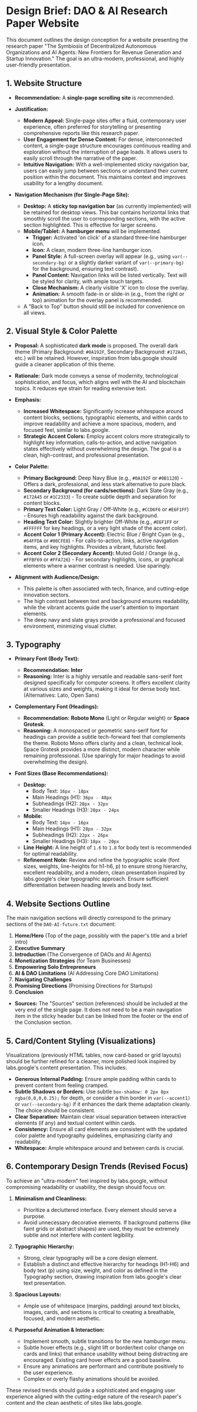 # Design Brief: DAO & AI Research Paper Website

This document outlines the design conception for a website presenting the research paper "The Symbiosis of Decentralized Autonomous Organizations and AI Agents: New Frontiers for Revenue Generation and Startup Innovation." The goal is an ultra-modern, professional, and highly user-friendly presentation.

## 1. Website Structure

*   **Recommendation:** A **single-page scrolling site** is recommended.
*   **Justification:**
    *   **Modern Appeal:** Single-page sites offer a fluid, contemporary user experience, often preferred for storytelling or presenting comprehensive reports like this research paper.
    *   **User Engagement for Dense Content:** For dense, interconnected content, a single-page structure encourages continuous reading and exploration without the interruption of page loads. It allows users to easily scroll through the narrative of the paper.
    *   **Intuitive Navigation:** With a well-implemented sticky navigation bar, users can easily jump between sections or understand their current position within the document. This maintains context and improves usability for a lengthy document.

*   **Navigation Mechanism (for Single-Page Site):**
    *   **Desktop:** A **sticky top navigation bar** (as currently implemented) will be retained for desktop views. This bar contains horizontal links that smoothly scroll the user to corresponding sections, with the active section highlighted. This is effective for larger screens.
    *   **Mobile/Tablet:** A **hamburger menu** will be implemented.
        *   **Trigger:** Activated 'on click' of a standard three-line hamburger icon.
        *   **Icon:** A clean, modern three-line hamburger icon.
        *   **Panel Style:** A full-screen overlay will appear (e.g., using `var(--secondary-bg)` or a slightly darker variant of `var(--primary-bg)` for the background, ensuring text contrast).
        *   **Panel Content:** Navigation links will be listed vertically. Text will be styled for clarity, with ample touch targets.
        *   **Close Mechanism:** A clearly visible 'X' icon to close the overlay.
        *   **Animation:** A smooth fade-in or slide-in (e.g., from the right or top) animation for the overlay panel is recommended.
    *   A "Back to Top" button should still be included for convenience on all views.

## 2. Visual Style & Color Palette

*   **Proposal:** A sophisticated **dark mode** is proposed. The overall dark theme (Primary Background: `#0A192F`, Secondary Background: `#172A45`, etc.) will be retained. However, inspiration from labs.google should guide a cleaner application of this theme.
*   **Rationale:** Dark mode conveys a sense of modernity, technological sophistication, and focus, which aligns well with the AI and blockchain topics. It reduces eye strain for reading extensive text.
*   **Emphasis:**
    *   **Increased Whitespace:** Significantly increase whitespace around content blocks, sections, typographic elements, and within cards to improve readability and achieve a more spacious, modern, and focused feel, similar to labs.google.
    *   **Strategic Accent Colors:** Employ accent colors more strategically to highlight key information, calls-to-action, and active navigation states effectively without overwhelming the design. The goal is a clean, high-contrast, and professional presentation.

*   **Color Palette:**
    *   **Primary Background:** Deep Navy Blue (e.g., `#0A192F` or `#0B1120`) - Offers a dark, professional, and less stark alternative to pure black.
    *   **Secondary Background (for cards/sections):** Dark Slate Gray (e.g., `#172A45` or `#1C2333`) - To create subtle depth and separation for content blocks.
    *   **Primary Text Color:** Light Gray / Off-White (e.g., `#CCD6F6` or `#E6F1FF`) - Ensures high readability against the dark background.
    *   **Heading Text Color:** Slightly brighter Off-White (e.g., `#E6F1FF` or `#FFFFFF` for key headings, or a very light shade of the accent color).
    *   **Accent Color 1 (Primary Accent):** Electric Blue / Bright Cyan (e.g., `#64FFDA` or `#00CFE8`) - For calls-to-action, links, active navigation items, and key highlights. Provides a vibrant, futuristic feel.
    *   **Accent Color 2 (Secondary Accent):** Muted Gold / Orange (e.g., `#FFBF69` or `#FFA726`) - For secondary highlights, icons, or graphical elements where a warmer contrast is needed. Use sparingly.

*   **Alignment with Audience/Design:**
    *   This palette is often associated with tech, finance, and cutting-edge innovation sectors.
    *   The high contrast between text and background ensures readability, while the vibrant accents guide the user's attention to important elements.
    *   The deep navy and slate grays provide a professional and focused environment, minimizing visual clutter.

## 3. Typography

*   **Primary Font (Body Text):**
    *   **Recommendation:** **Inter**
    *   **Reasoning:** Inter is a highly versatile and readable sans-serif font designed specifically for computer screens. It offers excellent clarity at various sizes and weights, making it ideal for dense body text. (Alternatives: Lato, Open Sans)

*   **Complementary Font (Headings):**
    *   **Recommendation:** **Roboto Mono** (Light or Regular weight) or **Space Grotesk**.
    *   **Reasoning:** A monospaced or geometric sans-serif font for headings can provide a subtle tech-forward feel that complements the theme. Roboto Mono offers clarity and a clean, technical look. Space Grotesk provides a more distinct, modern character while remaining professional. (Use sparingly for major headings to avoid overwhelming the design).

*   **Font Sizes (Base Recommendations):**
    *   **Desktop:**
        *   Body Text: `16px - 18px`
        *   Main Headings (H1): `36px - 48px`
        *   Subheadings (H2): `28px - 32px`
        *   Smaller Headings (H3): `20px - 24px`
    *   **Mobile:**
        *   Body Text: `14px - 16px`
        *   Main Headings (H1): `28px - 32px`
        *   Subheadings (H2): `22px - 26px`
        *   Smaller Headings (H3): `18px - 20px`
    *   **Line Height:** A line height of `1.6` to `1.8` for body text is recommended for optimal readability.
    *   **Refinement Note:** Review and refine the typographic scale (font sizes, weights, line-heights for h1-h6, p) to ensure strong hierarchy, excellent readability, and a modern, clean presentation inspired by labs.google's clear typographic approach. Ensure sufficient differentiation between heading levels and body text.

## 4. Website Sections Outline

The main navigation sections will directly correspond to the primary sections of the `DAO-AI-future.txt` document:

1.  **Home/Hero** (Top of the page, possibly with the paper's title and a brief intro)
2.  **Executive Summary**
3.  **Introduction** (The Convergence of DAOs and AI Agents)
4.  **Monetization Strategies** (for Team Businesses)
5.  **Empowering Solo Entrepreneurs**
6.  **AI & DAO Limitations** (AI Addressing Core DAO Limitations)
7.  **Navigating Challenges**
8.  **Promising Directions** (Promising Directions for Startups)
9.  **Conclusion**

*   **Sources:** The "Sources" section (references) should be included at the very end of the single page. It does not need to be a main navigation item in the sticky header but can be linked from the footer or the end of the Conclusion section.

## 5. Card/Content Styling (Visualizations)

Visualizations (previously HTML tables, now card-based or grid layouts) should be further refined for a cleaner, more polished look inspired by labs.google's content presentation. This includes:

*   **Generous Internal Padding:** Ensure ample padding within cards to prevent content from feeling cramped.
*   **Subtle Shadows or Borders:** Use subtle `box-shadow: 0 2px 8px rgba(0,0,0,0.25);` for depth, or consider a thin border in `var(--accent1)` or `var(--secondary-bg)` if it enhances the dark theme adaptation cleanly. The choice should be consistent.
*   **Clear Separation:** Maintain clear visual separation between interactive elements (if any) and textual content within cards.
*   **Consistency:** Ensure all card elements are consistent with the updated color palette and typography guidelines, emphasizing clarity and readability.
*   **Whitespace:** Ample whitespace around and between cards is crucial.

## 6. Contemporary Design Trends (Revised Focus)

To achieve an "ultra-modern" feel inspired by labs.google, without compromising readability or usability, the design should focus on:

1.  **Minimalism and Cleanliness:**
    *   Prioritize a decluttered interface. Every element should serve a purpose.
    *   Avoid unnecessary decorative elements. If background patterns (like faint grids or abstract shapes) are used, they must be extremely subtle and not interfere with content legibility.

2.  **Typographic Hierarchy:**
    *   Strong, clear typography will be a core design element.
    *   Establish a distinct and effective hierarchy for headings (H1-H6) and body text (p) using size, weight, and color as defined in the Typography section, drawing inspiration from labs.google's clear text presentation.

3.  **Spacious Layouts:**
    *   Ample use of whitespace (margins, padding) around text blocks, images, cards, and sections is critical to creating a breathable, focused, and modern aesthetic.

4.  **Purposeful Animation & Interaction:**
    *   Implement smooth, subtle transitions for the new hamburger menu.
    *   Subtle hover effects (e.g., slight lift or border/text color change on cards and links) that enhance usability without being distracting are encouraged. Existing card hover effects are a good baseline.
    *   Ensure any animations are performant and contribute positively to the user experience.
    *   Complex or overly flashy animations should be avoided.

These revised trends should guide a sophisticated and engaging user experience aligned with the cutting-edge nature of the research paper's content and the clean aesthetic of sites like labs.google.

